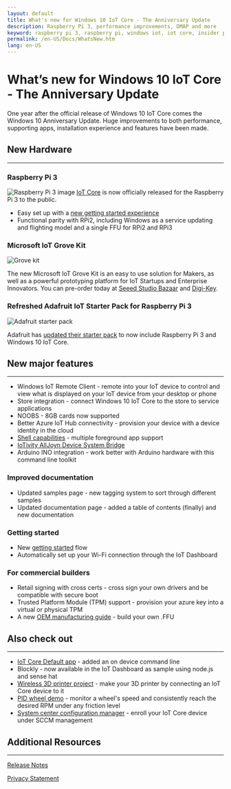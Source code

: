 ```yaml
---
layout: default
title: What's new for Windows 10 IoT Core - The Anniversary Update
description: Raspberry Pi 3, performance improvements, DMAP and more
keyword: raspberry pi 3, raspberry pi, windows iot, iot core, insider preview, anniversary update
permalink: /en-US/Docs/WhatsNew.htm
lang: en-US
---
```


# What’s new for Windows 10 IoT Core - The Anniversary Update

One year after the official release of Windows 10 IoT Core comes the Windows 10 Anniversary Update.
Huge improvements to both performance, supporting apps, installation experience and features have been made.

## New Hardware 
___

### Raspberry Pi 3
![Raspberry Pi 3 image]({{site.baseurl}}/Resources/images/677423-highlight.jpg)
[IoT Core]({{site.baseurl}}/{{page.lang}}/Explore/IotCore.htm) is now officially released for the Raspberry Pi 3 to the public.

* Easy set up with a [new getting started experience]({{site.baseurl}}/{{page.lang}}/Explore/GetStarted.htm)
* Functional parity with RPi2, including Windows as a service updating and flighting model and a single FFU for RPi2 and RPi3

### Microsoft IoT Grove Kit
![Grove kit]({{site.baseurl}}/Resources/images/GroveKit/grovekitcontents.jpg)

The new Microsoft IoT Grove Kit is an easy to use solution for Makers, as well as a powerful prototyping platform for IoT Startups and Enterprise Innovators. You can pre-order today at [Seeed Studio Bazaar](https://www.seeedstudio.com/Microsoft-IoT-Grove-Kit-p-2694.html) and [Digi-Key](http://www.digikey.com/en/product-highlight/s/seeed/microsoft-iot-grove-kit?WT.z_cid=sp_1597_MIot).

### Refreshed Adafruit IoT Starter Pack for Raspberry Pi 3
![Adafruit starter pack]({{site.baseurl}}/Resources/images/AdafruitStarterPack/AdafruitMakerKitClosedSmall.jpg) 

Adafruit has [updated their starter pack](https://www.adafruit.com/product/2733) to now include Raspberry Pi 3 and Windows 10 IoT Core.


## New major features
___ 
* Windows IoT Remote Client - remote into your IoT device to control and view what is displayed on your IoT device from your desktop or phone
* Store integration - connect Windows 10 IoT Core to the store to service applications 
* NOOBS - 8GB cards now supported 
* Better Azure IoT Hub connectivity - provision your device with a device identity in the cloud 
* [Shell capabilities](https://github.com/ms-iot/samples/tree/develop/IoTHomeAppSample) - multiple foreground app support
* [IoTivity AllJoyn Device System Bridge](https://github.com/ms-iot/samples/tree/develop/AllJoyn/Samples/OICAdapter)
* Arduino INO integration - work better with Arduino hardware with this command line toolkit

### Improved documentation
* Updated samples page - new tagging system to sort through different samples 
* Updated documentation page - added a table of contents (finally) and new documentation

### Getting started
* New [getting started](https://developer.microsoft.com/en-us/windows/iot/GetStarted) flow  
* Automatically set up your Wi-Fi connection through the IoT Dashboard
 
### For commercial builders
* Retail signing with cross certs - cross sign your own drivers and be compatible with secure boot 
* Trusted Platform Module (TPM) support - provision your azure key into a virtual or physical TPM 
* A new [OEM manufacturing guide](https://msdn.microsoft.com/en-us/windows/hardware/commercialize/manufacture/iot/iot-core-manufacturing-guide) - build your own .FFU


## Also check out
___
* [IoT Core Default app](https://github.com/ms-iot/samples/tree/develop/IoTCoreDefaultApp) - added an on device command line 
* Blockly - now available in the IoT Dashboard as sample using node.js and sense hat
* [Wireless 3D printer project](https://developer.microsoft-int.com/en-us/windows/iot/docs/3dprintserver) - make your 3D printer by connecting an IoT Core device to it 
* [PID wheel demo](https://www.hackster.io/windows-iot/closed-loop-control-remote-sensors-and-remote-ux-on-rpi3-ef3ed0?ref=part&ref_id=9417&offset=19) - monitor a wheel's speed and consistently reach the desired RPM under any friction level
* [System center configuration manager](https://developer.microsoft.com/en-us/windows/iot/docs/management) - enroll your IoT Core device under SCCM management

## Additional Resources
___ 

[Release Notes]({{site.baseurl}}/{{page.lang}}/Docs/ReleaseNotesInsiderPreview.htm)

[Privacy Statement](http://go.microsoft.com/fwlink/?LinkId=506737)

